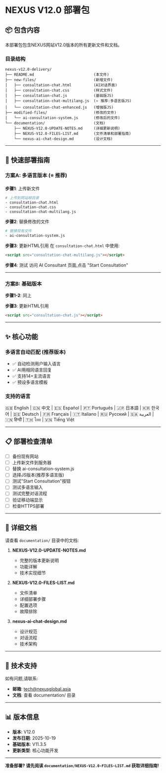 # NEXUS V12.0 部署包

## 📦 包含内容

本部署包包含NEXUS网站V12.0版本的所有更新文件和文档。

### 目录结构
```
nexus-v12.0-delivery/
├── README.md                           (本文件)
├── new-files/                          (新增文件)
│   ├── consultation-chat.html          (AI对话界面)
│   ├── consultation-chat.css           (样式文件)
│   ├── consultation-chat.js            (基础版JS)
│   ├── consultation-chat-multilang.js  (⭐ 推荐:多语言版JS)
│   └── consultation-chat-enhanced.js   (增强版JS)
├── modified-files/                     (修改的文件)
│   └── ai-consultation-system.js       (修改后的文件)
└── documentation/                      (文档)
    ├── NEXUS-V12.0-UPDATE-NOTES.md     (详细更新说明)
    ├── NEXUS-V12.0-FILES-LIST.md       (文件清单和部署指南)
    └── nexus-ai-chat-design.md         (设计文档)
```

---

## 🚀 快速部署指南

### 方案A: 多语言版本 (⭐ 推荐)

**步骤1**: 上传新文件
```bash
# 上传到网站根目录
- consultation-chat.html
- consultation-chat.css
- consultation-chat-multilang.js
```

**步骤2**: 替换修改的文件
```bash
# 替换现有文件
- ai-consultation-system.js
```

**步骤3**: 更新HTML引用
在 `consultation-chat.html` 中使用:
```html
<script src="consultation-chat-multilang.js"></script>
```

**步骤4**: 测试
访问 AI Consultant 页面,点击 "Start Consultation"

---

### 方案B: 基础版本

**步骤1-2**: 同上

**步骤3**: 更新HTML引用
```html
<script src="consultation-chat.js"></script>
```

---

## ✨ 核心功能

### 多语言自动匹配 (推荐版本)
- ✅ 自动检测用户输入语言
- ✅ AI用相同语言回复
- ✅ 支持14+主流语言
- ✅ 预设多语言模板

### 支持的语言
🇬🇧 English | 🇨🇳 中文 | 🇪🇸 Español | 🇵🇹 Português | 🇯🇵 日本語 | 🇰🇷 한국어 | 🇩🇪 Deutsch | 🇫🇷 Français | 🇮🇹 Italiano | 🇷🇺 Русский | 🇸🇦 العربية | 🇮🇳 हिन्दी | 🇹🇭 ไทย | 🇻🇳 Tiếng Việt

---

## 📋 部署检查清单

- [ ] 备份现有网站
- [ ] 上传新文件到服务器
- [ ] 替换 ai-consultation-system.js
- [ ] 选择JS版本(推荐多语言版)
- [ ] 测试"Start Consultation"按钮
- [ ] 测试多语言输入
- [ ] 测试完整对话流程
- [ ] 验证移动端显示
- [ ] 检查HTTPS部署

---

## 📖 详细文档

请查看 `documentation/` 目录中的文档:

1. **NEXUS-V12.0-UPDATE-NOTES.md**
   - 完整的版本更新说明
   - 功能详解
   - 技术实现细节

2. **NEXUS-V12.0-FILES-LIST.md**
   - 文件清单
   - 详细部署步骤
   - 配置选项
   - 故障排除

3. **nexus-ai-chat-design.md**
   - 设计规范
   - 对话流程
   - 技术架构

---

## 🔧 技术支持

如有问题,请联系:
- **邮箱**: tech@nexusglobal.asia
- **文档**: 查看 documentation/ 目录

---

## 📊 版本信息

- **版本**: V12.0
- **发布日期**: 2025-10-19
- **基础版本**: V11.3.5
- **更新类型**: 核心功能开发

---

**准备部署? 请先阅读 `documentation/NEXUS-V12.0-FILES-LIST.md` 获取详细指南!**

